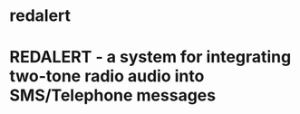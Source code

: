 redalert
========
# REDALERT - a system for integrating two-tone radio audio into SMS/Telephone messages
